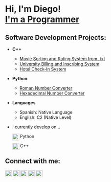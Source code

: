 <h1>Hi, I'm Diego! <br/><a href="https://github.com/Daggerdiego107"> I'm a Programmer</a>

<h2> Software Development Projects:</h2>

- <b> C++ </b>
  - [Movie Sorting and Rating System from .txt](https://github.com/Daggerdiego107/Movie-Sorting-and-Rating-System-from-.txt)
  - [University Billing and Inscribing System]()
  - [Hotel Check-In System]()

- <b> Python </b>
  - [Roman Number Converter](https://github.com/Daggerdiego107/Roman-Number-Converter)
  - [Hexadecimal Number Converter](https://github.com/Daggerdiego107/Hexadecimal-Number-Converter)
 
- <b> Languages </b>
  - Spanish: Native Language
  - English: C2 (Native Level)
<!-- <b>Data Structures and Algorithms Practice (AlgoExpert)</b>
  - [Praciting DS & Algos in Python](https://github.com/joshmadakor1/Algorithms-Practice)
- <b>Full Stack Web App (React, NodeJS, Azure, and Machine Learning Components)</b>
  - [Image Analysis Middleware](https://github.com/joshmadakor1/4chan-Image-Analysis-Middleware-C964) <b><i>(Potentially NSFW)</b></i>
- <b>PowerShell</b>
  - [Windows EventLog: Failed RDP Logins Source IP to full GeoData Conversion](https://github.com/joshmadakor1/Sentinel-Lab)
  - [JWipe (Disk Wiping Utility)](https://github.com/joshmadakor1/Jwipe.PowerShell)
  - [Active Directory Bulk User Creation](https://github.com/joshmadakor1/AD_PS)
  - [FIM (File Integrity Monitor)](https://github.com/joshmadakor1/PowerShell-Integrity-FIM)
- <b>C# (.NET Desktop Applications)</b>
  - [Ransomware Proof of Concept (Encrypter)](https://github.com/joshmadakor1/EncrypterPOC)
  - [Ransomware Proof of Concept (Decrypter)](https://github.com/joshmadakor1/DecrypterPOC)
  - [Keylogger with Email Capability](https://github.com/joshmadakor1/Key-Logger-With-Email)
- <b>Python</b>
  - [Package Delivery Application (Datastructures and Algorithms Demo)](https://github.com/joshmadakor1/Package-Delivery-Pathfinding-Algorithm) -->

  - I currently develop on...
    
    <img align="left" alt="DiegoNavarro | Python" width="22px" src="https://i.pinimg.com/originals/82/a2/18/82a2188c985ce75402ae44fc43fe7e5e.png"/> Python
    
    <img align="left" alt="DiegoNavarro | C++" width="22px" src="https://upload.wikimedia.org/wikipedia/commons/3/32/C%2B%2B_logo.png"/> C++


    

<h2> Connect with me:</h2>

[<img align="left" alt="DiegoNavarro | Gmail" width="22px" src="https://mailmeteor.com/logos/assets/PNG/Gmail_Logo_512px.png" />][gmail]
[<img align="left" alt="DiegoNavarro | YouTube" width="22px" src="https://upload.wikimedia.org/wikipedia/commons/e/ef/Youtube_logo.png" />][youtube]
[<img align="left" alt="DiegoNavarro | Twitter" width="22px" src="https://img.freepik.com/vector-gratis/nuevo-diseno-icono-x-logotipo-twitter-2023_1017-45418.jpg?size=338&ext=jpg&ga=GA1.1.2008272138.1723680000&semt=ais_hybrid" />][twitter]
[<img align="left" alt="DiegoNavarro | LinkedIn" width="22px" src="https://upload.wikimedia.org/wikipedia/commons/thumb/c/ca/LinkedIn_logo_initials.png/480px-LinkedIn_logo_initials.png" />][linkedin]
[<img align="left" alt="JoshMadakor | Instagram" width="22px" src="https://upload.wikimedia.org/wikipedia/commons/thumb/a/a5/Instagram_icon.png/2048px-Instagram_icon.png" />][instagram]

[twitter]: https://x.com/DiegoNa71833637
[youtube]: https://www.youtube.com/@diegonavarro1079
[instagram]: https://www.instagram.com/its.dggr107/
[linkedin]: https://www.linkedin.com/in/diego-navarro-5927012b1/
[gmail]: mailto:diegoanr511@gmail.com?subject=Estas%20Contratado!

<!--
**joshmadakor1/joshmadakor1** is a ✨ _special_ ✨ repository because its `README.md` (this file) appears on your GitHub profile.

Here are some ideas to get you started:

- 🔭 I’m currently working on ...

- 👯 I’m looking to collaborate on ...
- 🤔 I’m looking for help with ...
- 💬 Ask me about ...
- 📫 How to reach me: ...
- 😄 Pronouns: He/Him
- ⚡ Fun fact: ...
-->
